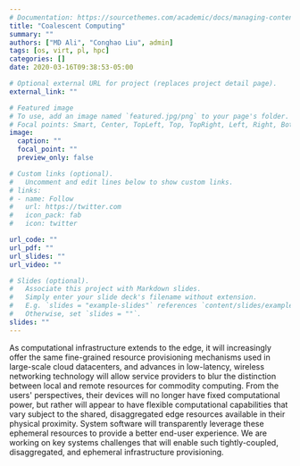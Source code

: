 ```yaml
---
# Documentation: https://sourcethemes.com/academic/docs/managing-content/
title: "Coalescent Computing"
summary: ""
authors: ["MD Ali", "Conghao Liu", admin]
tags: [os, virt, pl, hpc]
categories: []
date: 2020-03-16T09:38:53-05:00

# Optional external URL for project (replaces project detail page).
external_link: ""

# Featured image
# To use, add an image named `featured.jpg/png` to your page's folder.
# Focal points: Smart, Center, TopLeft, Top, TopRight, Left, Right, BottomLeft, Bottom, BottomRight.
image:
  caption: ""
  focal_point: ""
  preview_only: false

# Custom links (optional).
#   Uncomment and edit lines below to show custom links.
# links:
# - name: Follow
#   url: https://twitter.com
#   icon_pack: fab
#   icon: twitter

url_code: ""
url_pdf: ""
url_slides: ""
url_video: ""

# Slides (optional).
#   Associate this project with Markdown slides.
#   Simply enter your slide deck's filename without extension.
#   E.g. `slides = "example-slides"` references `content/slides/example-slides.md`.
#   Otherwise, set `slides = ""`.
slides: ""
---
```


As computational infrastructure extends to the edge, it will increasingly offer
the same fine-grained resource provisioning mechanisms used in large-scale
cloud datacenters, and advances in low-latency, wireless networking technology
will allow service providers to blur the distinction between local and remote
resources for commodity computing. From the users' perspectives, their devices
will no longer have fixed computational power, but rather will appear to have
flexible computational capabilities that vary subject to the shared,
disaggregated edge resources available in their physical proximity. System
software will transparently leverage these ephemeral resources to provide
a better end-user experience. We are working on key systems challenges that will enable
such tightly-coupled, disaggregated, and ephemeral infrastructure provisioning.

